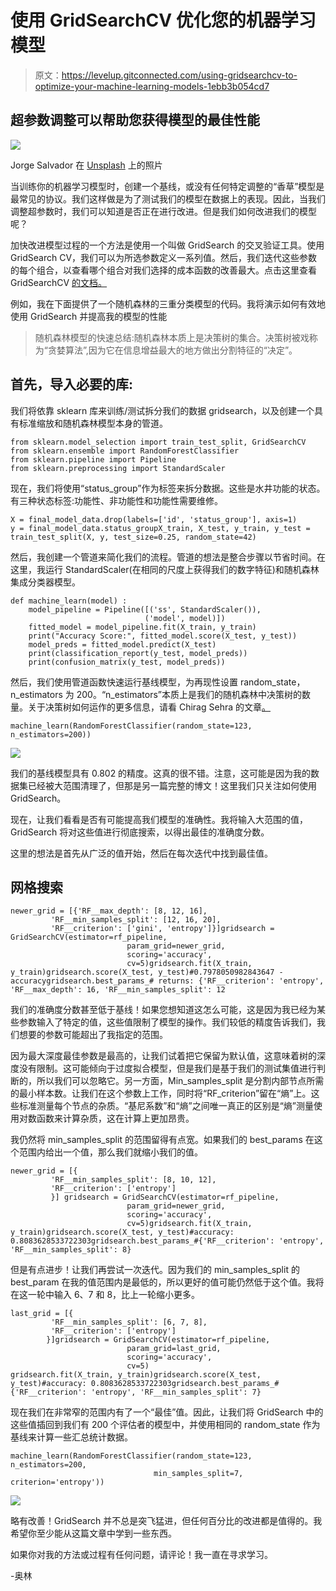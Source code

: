 # 使用 GridSearchCV 优化您的机器学习模型

> 原文：<https://levelup.gitconnected.com/using-gridsearchcv-to-optimize-your-machine-learning-models-1ebb3b054cd7>

## 超参数调整可以帮助您获得模型的最佳性能

![](img/6d2e56e01a1fa89ae3c499a8c793495b.png)

Jorge Salvador 在 [Unsplash](https://unsplash.com?utm_source=medium&utm_medium=referral) 上的照片

当训练你的机器学习模型时，创建一个基线，或没有任何特定调整的“香草”模型是最常见的协议。我们这样做是为了测试我们的模型在数据上的表现。因此，当我们调整超参数时，我们可以知道是否正在进行改进。但是我们如何改进我们的模型呢？

加快改进模型过程的一个方法是使用一个叫做 GridSearch 的交叉验证工具。使用 GridSearch CV，我们可以为所选参数定义一系列值。然后，我们迭代这些参数的每个组合，以查看哪个组合对我们选择的成本函数的改善最大。点击这里查看 GridSearchCV [的文档。](https://scikit-learn.org/stable/modules/generated/sklearn.model_selection.GridSearchCV.html)

例如，我在下面提供了一个随机森林的三重分类模型的代码。我将演示如何有效地使用 GridSearch 并提高我的模型的性能

> 随机森林模型的快速总结:随机森林本质上是决策树的集合。决策树被戏称为“贪婪算法”,因为它在信息增益最大的地方做出分割特征的“决定”。

## 首先，导入必要的库:

我们将依靠 sklearn 库来训练/测试拆分我们的数据 gridsearch，以及创建一个具有标准缩放和随机森林模型本身的管道。

```
from sklearn.model_selection import train_test_split, GridSearchCV
from sklearn.ensemble import RandomForestClassifier
from sklearn.pipeline import Pipeline
from sklearn.preprocessing import StandardScaler
```

现在，我们将使用“status_group”作为标签来拆分数据。这些是水井功能的状态。有三种状态标签:功能性、非功能性和功能性需要维修。

```
X = final_model_data.drop(labels=['id', 'status_group'], axis=1)
y = final_model_data.status_groupX_train, X_test, y_train, y_test = train_test_split(X, y, test_size=0.25, random_state=42)
```

然后，我创建一个管道来简化我们的流程。管道的想法是整合步骤以节省时间。在这里，我运行 StandardScaler(在相同的尺度上获得我们的数字特征)和随机森林集成分类器模型。

```
def machine_learn(model) :
    model_pipeline = Pipeline([('ss', StandardScaler()), 
                              ('model', model)])
    fitted_model = model_pipeline.fit(X_train, y_train)
    print("Accuracy Score:", fitted_model.score(X_test, y_test))
    model_preds = fitted_model.predict(X_test)
    print(classification_report(y_test, model_preds))
    print(confusion_matrix(y_test, model_preds))
```

然后，我们使用管道函数快速运行基线模型，为再现性设置 random_state，n_estimators 为 200。“n_estimators”本质上是我们的随机森林中决策树的数量。关于决策树如何运作的更多信息，请看 Chirag Sehra 的文章[。](https://chiragsehra42.medium.com/decision-trees-explained-easily-28f23241248)

```
machine_learn(RandomForestClassifier(random_state=123, n_estimators=200))
```

![](img/ed9841dbf4d48eb0a85e3bffdf975844.png)

我们的基线模型具有 0.802 的精度。这真的很不错。注意，这可能是因为我的数据集已经被大范围清理了，但那是另一篇完整的博文！这里我们只关注如何使用 GridSearch。

现在，让我们看看是否有可能提高我们模型的准确性。我将输入大范围的值，GridSearch 将对这些值进行彻底搜索，以得出最佳的准确度分数。

这里的想法是首先从广泛的值开始，然后在每次迭代中找到最佳值。

## 网格搜索

```
newer_grid = [{'RF__max_depth': [8, 12, 16], 
         'RF__min_samples_split': [12, 16, 20], 
         'RF__criterion': ['gini', 'entropy']}]gridsearch = GridSearchCV(estimator=rf_pipeline, 
                          param_grid=newer_grid, 
                          scoring='accuracy', 
                          cv=5)gridsearch.fit(X_train, y_train)gridsearch.score(X_test, y_test)#0.7978050982843647 - accuracygridsearch.best_params_# returns: {'RF__criterion': 'entropy', 'RF__max_depth': 16, 'RF__min_samples_split': 12
```

我们的准确度分数甚至低于基线！如果您想知道这怎么可能，这是因为我已经为某些参数输入了特定的值，这些值限制了模型的操作。我们较低的精度告诉我们，我们想要的参数可能超出了我指定的范围。

因为最大深度最佳参数是最高的，让我们试着把它保留为默认值，这意味着树的深度没有限制。这可能倾向于过度拟合模型，但是我们是基于我们的测试集值进行判断的，所以我们可以忽略它。另一方面，Min_samples_split 是分割内部节点所需的最小样本数。让我们在这个参数上工作，同时将“RF_criterion”留在“熵”上。这些标准测量每个节点的杂质。“基尼系数”和“熵”之间唯一真正的区别是“熵”测量使用对数函数来计算杂质，这在计算上更加昂贵。

我仍然将 min_samples_split 的范围留得有点宽。如果我们的 best_params 在这个范围内给出一个值，那么我们就缩小我们的值。

```
newer_grid = [{ 
         'RF__min_samples_split': [8, 10, 12], 
         'RF__criterion': ['entropy']
         }] gridsearch = GridSearchCV(estimator=rf_pipeline, 
                          param_grid=newer_grid, 
                          scoring='accuracy', 
                          cv=5)gridsearch.fit(X_train, y_train)gridsearch.score(X_test, y_test)#accuracy: 0.8083628533722303gridsearch.best_params_#{'RF__criterion': 'entropy', 'RF__min_samples_split': 8}
```

但是有点进步！让我们再尝试一次迭代。因为我们的 min_samples_split 的 best_param 在我的值范围内是最低的，所以更好的值可能仍然低于这个值。我将在这一轮中输入 6、7 和 8，比上一轮缩小更多。

```
last_grid = [{ 
         'RF__min_samples_split': [6, 7, 8],
         'RF__criterion': ['entropy']
        }]gridsearch = GridSearchCV(estimator=rf_pipeline, 
                          param_grid=last_grid, 
                          scoring='accuracy', 
                          cv=5)
gridsearch.fit(X_train, y_train)gridsearch.score(X_test, y_test)#accuracy: 0.8083628533722303gridsearch.best_params_#{'RF__criterion': 'entropy', 'RF__min_samples_split': 7}
```

现在我们在非常窄的范围内有了一个“最佳”值。因此，让我们将 GridSearch 中的这些值插回到我们有 200 个评估者的模型中，并使用相同的 random_state 作为基线来计算一些汇总统计数据。

```
machine_learn(RandomForestClassifier(random_state=123, n_estimators=200,
                                min_samples_split=7, criterion='entropy'))
```

![](img/887100392d678deb130bd70b3fe35209.png)

略有改善！GridSearch 并不总是突飞猛进，但任何百分比的改进都是值得的。我希望你至少能从这篇文章中学到一些东西。

如果你对我的方法或过程有任何问题，请评论！我一直在寻求学习。

-奥林